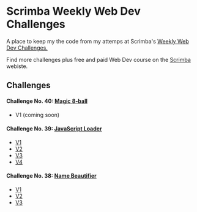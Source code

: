 # Scrimba Weekly Web Dev Challenges
A place to keep my the code from my attemps at Scrimba's [Weekly Web Dev Challenges.](https://scrimba.com/learn/weeklychallenge)

Find more challenges plus free and paid Web Dev course on the [Scrimba](https://scrimba.com/) webiste.

## Challenges

#### Challenge No. 40: [Magic 8-ball](https://scrimba.com/learn/weeklychallenge/the-weekly-web-dev-challenge-magic-8-ball-latest-challenge-code-to-win-cof8145a08f203bef69f3cdc1) 
* V1 (coming soon)

#### Challenge No. 39: [JavaScript Loader](https://scrimba.com/learn/weeklychallenge/the-weekly-web-dev-challenge-javascript-loader-latest-challenge-code-to-win-co42840758dd9d98f51a49aae)  
* [V1](https://thebimsider.github.io/scrimba-weekly-challenges/loader/V1/)
* [V2](https://thebimsider.github.io/scrimba-weekly-challenges/loader/V2/)   
* [V3](https://thebimsider.github.io/scrimba-weekly-challenges/loader/V3/)   
* [V4](https://thebimsider.github.io/scrimba-weekly-challenges/loader/V4/)   

#### Challenge No. 38: [Name Beautifier](https://scrimba.com/learn/weeklychallenge/the-weekly-web-dev-challenge-name-beautifier--cofe34143af81274545a05883)
* [V1](https://thebimsider.github.io/scrimba-weekly-challenges/Name-Beautifer/V1/)
* [V2](https://thebimsider.github.io/scrimba-weekly-challenges/Name-Beautifer/V2/)
* [V3](https://thebimsider.github.io/scrimba-weekly-challenges/Name-Beautifer/V3/)


